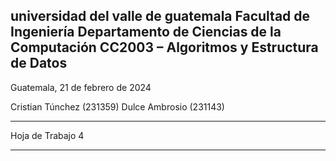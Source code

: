 



universidad del valle de guatemala
Facultad de Ingeniería
Departamento de Ciencias de la Computación
CC2003 – Algoritmos y Estructura de Datos
--------------------------------------

Guatemala, 21 de febrero de 2024

Cristian Túnchez (231359)
Dulce Ambrosio (231143)

--------------------------------------

Hoja de Trabajo 4

--------------------------------------

